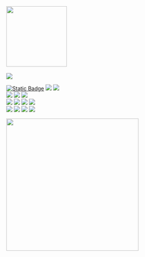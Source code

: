 <img align=center width="160" src="https://github.com/lkdcode/lkdcode/assets/110602069/68ff6938-7c11-402d-91a3-61123c2748f3" />

<br/>
<br/>
<img src="https://skillicons.dev/icons?i=java,spring,postman&perline=3" />

<p>
<a href="https://lkdcode.github.io" target="_blank"><img alt="Static Badge" src="https://img.shields.io/badge/%E2%9C%85%20Myblog-RepositoLee-%235555f6"></a>
<a href="https://velog.io/@lkdcode" target="_blank"><img src="https://img.shields.io/badge/-Velog-20C997?style=flat-square&logo=velog&logoColor=white"/></a>
<img src="http://mazassumnida.wtf/api/mini/generate_badge?boj=dlrlejr1" />

<br/>
<img src="https://img.shields.io/badge/SpringBoot-6DB33F?style=flat&logo=springboot&logoColor=white" />
<img src="https://img.shields.io/badge/SpringSecurity-6DB33F?style=flat&logo=springsecurity&logoColor=white" />
<img src="https://img.shields.io/badge/JUnit5-25A162?style=flat&logo=JUnit5&logoColor=white" />
<br/>

<img src="https://img.shields.io/badge/MySQL-4479A1?style=flat&logo=MySQL&logoColor=white" />
<img src="https://img.shields.io/badge/MariaDB-003545?style=flat&logo=MariaDB&logoColor=white" />
<img src="https://img.shields.io/badge/postgresql-4169E1?style=flat&logo=postgresql&logoColor=white" />
<img src="https://img.shields.io/badge/Redis-DC382D?style=flat&logo=Redis&logoColor=white" />
<br>
<img src="https://img.shields.io/badge/Docker-2496ED?style=flat&logo=Docker&logoColor=white" />
<img src="https://img.shields.io/badge/HTML5-E34F26?style=flat&logo=HTML5&logoColor=white" />
<img src="https://img.shields.io/badge/CSS3-1572B6?style=flat&logo=CSS3&logoColor=white" />
<img src="https://img.shields.io/badge/JavaScript-f7df1e?style=flat&logo=JavaScript&logoColor=white" />    
</p>
<p>

</p>

<!-- https://techstack-generator.vercel.app/ --!>

<img align="left" width="350" src="https://github-readme-stats.vercel.app/api?username=lkdcode&theme=cobalt2&show_icons=true"/>

